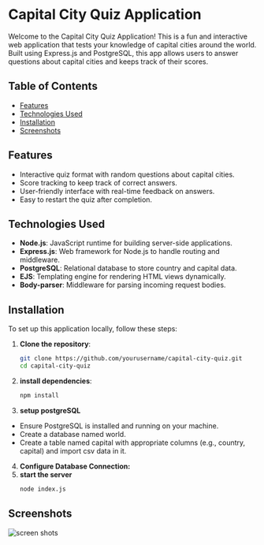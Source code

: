 # Capital City Quiz Application

Welcome to the Capital City Quiz Application! This is a fun and interactive web application that tests your knowledge of capital cities around the world. Built using Express.js and PostgreSQL, this app allows users to answer questions about capital cities and keeps track of their scores.

## Table of Contents

- [Features](#features)
- [Technologies Used](#technologies-used)
- [Installation](#installation)
- [Screenshots](#screenshots)

## Features

- Interactive quiz format with random questions about capital cities.
- Score tracking to keep track of correct answers.
- User-friendly interface with real-time feedback on answers.
- Easy to restart the quiz after completion.

## Technologies Used

- **Node.js**: JavaScript runtime for building server-side applications.
- **Express.js**: Web framework for Node.js to handle routing and middleware.
- **PostgreSQL**: Relational database to store country and capital data.
- **EJS**: Templating engine for rendering HTML views dynamically.
- **Body-parser**: Middleware for parsing incoming request bodies.

## Installation

To set up this application locally, follow these steps:

1. **Clone the repository**:
   ```bash
   git clone https://github.com/yourusername/capital-city-quiz.git
   cd capital-city-quiz
2. **install dependencies**:
   ```bash
   npm install

3. **setup postgreSQL**
- Ensure PostgreSQL is installed and running on your machine.
- Create a database named world.
- Create a table named capital with appropriate columns (e.g., country, capital) and import csv data in it.

4. **Configure Database Connection:**
5. **start the server**
    ```bash
   node index.js

## Screenshots

![screen shots](./public/images/screen.png)